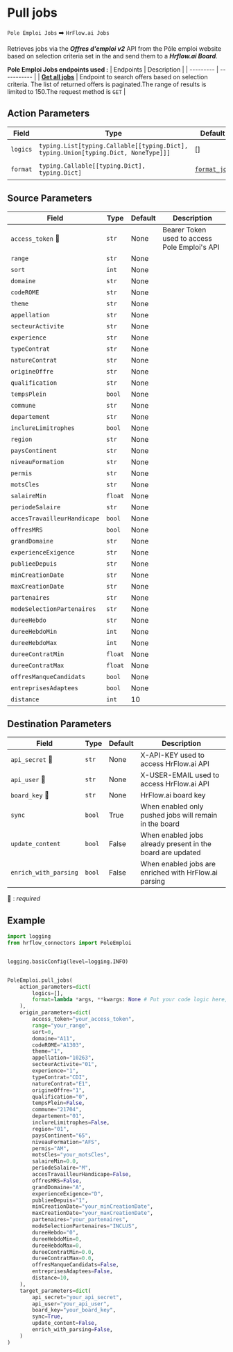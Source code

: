 
# Pull jobs
`Pole Emploi Jobs` :arrow_right: `HrFlow.ai Jobs`

Retrieves jobs via the ***Offres d'emploi v2*** API from the Pôle emploi website based on selection criteria set in the and send them to a ***Hrflow.ai Board***.


**Pole Emploi Jobs endpoints used :**
| Endpoints | Description |
| --------- | ----------- |
| [**Get all jobs**](https://pole-emploi.io/data/api/offres-emploi?tabgroup-api=documentation&doc-section=api-doc-section-rechercher-par-crit%C3%A8res) | Endpoint to search offers based on selection criteria. The list of returned offers is paginated.The range of results is limited to 150.The request method is `GET` |



## Action Parameters

| Field | Type | Default | Description |
| ----- | ---- | ------- | ----------- |
| `logics`  | `typing.List[typing.Callable[[typing.Dict], typing.Union[typing.Dict, NoneType]]]` | [] | List of logic functions |
| `format`  | `typing.Callable[[typing.Dict], typing.Dict]` | [`format_job`](../connector.py#L67) | Formatting function |

## Source Parameters

| Field | Type | Default | Description |
| ----- | ---- | ------- | ----------- |
| `access_token` :red_circle: | `str` | None | Bearer Token used to access Pole Emploi's API |
| `range`  | `str` | None |  |
| `sort`  | `int` | None |  |
| `domaine`  | `str` | None |  |
| `codeROME`  | `str` | None |  |
| `theme`  | `str` | None |  |
| `appellation`  | `str` | None |  |
| `secteurActivite`  | `str` | None |  |
| `experience`  | `str` | None |  |
| `typeContrat`  | `str` | None |  |
| `natureContrat`  | `str` | None |  |
| `origineOffre`  | `str` | None |  |
| `qualification`  | `str` | None |  |
| `tempsPlein`  | `bool` | None |  |
| `commune`  | `str` | None |  |
| `departement`  | `str` | None |  |
| `inclureLimitrophes`  | `bool` | None |  |
| `region`  | `str` | None |  |
| `paysContinent`  | `str` | None |  |
| `niveauFormation`  | `str` | None |  |
| `permis`  | `str` | None |  |
| `motsCles`  | `str` | None |  |
| `salaireMin`  | `float` | None |  |
| `periodeSalaire`  | `str` | None |  |
| `accesTravailleurHandicape`  | `bool` | None |  |
| `offresMRS`  | `bool` | None |  |
| `grandDomaine`  | `str` | None |  |
| `experienceExigence`  | `str` | None |  |
| `publieeDepuis`  | `str` | None |  |
| `minCreationDate`  | `str` | None |  |
| `maxCreationDate`  | `str` | None |  |
| `partenaires`  | `str` | None |  |
| `modeSelectionPartenaires`  | `str` | None |  |
| `dureeHebdo`  | `str` | None |  |
| `dureeHebdoMin`  | `int` | None |  |
| `dureeHebdoMax`  | `int` | None |  |
| `dureeContratMin`  | `float` | None |  |
| `dureeContratMax`  | `float` | None |  |
| `offresManqueCandidats`  | `bool` | None |  |
| `entreprisesAdaptees`  | `bool` | None |  |
| `distance`  | `int` | 10 |  |

## Destination Parameters

| Field | Type | Default | Description |
| ----- | ---- | ------- | ----------- |
| `api_secret` :red_circle: | `str` | None | X-API-KEY used to access HrFlow.ai API |
| `api_user` :red_circle: | `str` | None | X-USER-EMAIL used to access HrFlow.ai API |
| `board_key` :red_circle: | `str` | None | HrFlow.ai board key |
| `sync`  | `bool` | True | When enabled only pushed jobs will remain in the board |
| `update_content`  | `bool` | False | When enabled jobs already present in the board are updated |
| `enrich_with_parsing`  | `bool` | False | When enabled jobs are enriched with HrFlow.ai parsing |

:red_circle: : *required*

## Example

```python
import logging
from hrflow_connectors import PoleEmploi


logging.basicConfig(level=logging.INFO)


PoleEmploi.pull_jobs(
    action_parameters=dict(
        logics=[],
        format=lambda *args, **kwargs: None # Put your code logic here,
    ),
    origin_parameters=dict(
        access_token="your_access_token",
        range="your_range",
        sort=0,
        domaine="A11",
        codeROME="A1303",
        theme="1",
        appellation="10263",
        secteurActivite="01",
        experience="1",
        typeContrat="CDI",
        natureContrat="E1",
        origineOffre="1",
        qualification="0",
        tempsPlein=False,
        commune="21704",
        departement="01",
        inclureLimitrophes=False,
        region="01",
        paysContinent="65",
        niveauFormation="AFS",
        permis="AM",
        motsCles="your_motsCles",
        salaireMin=0.0,
        periodeSalaire="M",
        accesTravailleurHandicape=False,
        offresMRS=False,
        grandDomaine="A",
        experienceExigence="D",
        publieeDepuis="1",
        minCreationDate="your_minCreationDate",
        maxCreationDate="your_maxCreationDate",
        partenaires="your_partenaires",
        modeSelectionPartenaires="INCLUS",
        dureeHebdo="0",
        dureeHebdoMin=0,
        dureeHebdoMax=0,
        dureeContratMin=0.0,
        dureeContratMax=0.0,
        offresManqueCandidats=False,
        entreprisesAdaptees=False,
        distance=10,
    ),
    target_parameters=dict(
        api_secret="your_api_secret",
        api_user="your_api_user",
        board_key="your_board_key",
        sync=True,
        update_content=False,
        enrich_with_parsing=False,
    )
)
```
